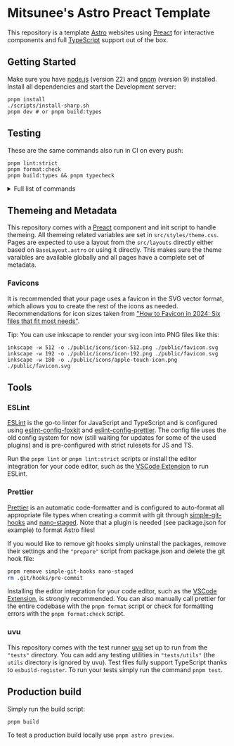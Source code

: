 # Mitsunee's Astro Preact Template

This repository is a template [Astro] websites using [Preact] for interactive components and full [TypeScript] support out of the box.

## Getting Started

Make sure you have [node.js] (version 22) and [pnpm] (version 9) installed. Install all dependencies and start the Development server:

```shell
pnpm install
./scripts/install-sharp.sh
pnpm dev # or pnpm build:types
```

## Testing

These are the same commands also run in CI on every push:

```shell
pnpm lint:strict
pnpm format:check
pnpm build:types && pnpm typecheck
```

<details>
<summary>Full list of commands</summary>

```shell
pnpm format # formats entire codebase
pnpm format:check # checks formatting on entire codebase
pnpm lint # standard lint check on entire codebase
pnpm lint:fix # standard lint check on entire codebase with autofix enabled
pnpm lint:strict # strict lint check on entire codebase
pnpm dev # start dev server
pnpm typecheck # run typechecks on entire codebase
pnpm build:types # generates content/data collection types
pnpm build # create production build
```

</details>

## Themeing and Metadata

This repository comes with a [Preact] component and init script to handle themeing. All themeing related variables are set in `src/styles/theme.css`. Pages are expected to use a layout from the `src/layouts` directly either based on `BaseLayout.astro` or using it directly. This makes sure the theme varaibles are available globally and all pages have a complete set of metadata.

### Favicons

It is recommended that your page uses a favicon in the SVG vector format, which allows you to create the rest of the icons as needed. Recommendations for icon sizes taken from ["How to Favicon in 2024: Six files that fit most needs"](https://evilmartians.com/chronicles/how-to-favicon-in-2021-six-files-that-fit-most-needs).

Tip: You can use inkscape to render your svg icon into PNG files like this:

```shell
inkscape -w 512 -o ./public/icons/icon-512.png ./public/favicon.svg
inkscape -w 192 -o ./public/icons/icon-192.png ./public/favicon.svg
inkscape -w 180 -o ./public/icons/apple-touch-icon.png ./public/favicon.svg
```

## Tools

### ESLint

[ESLint] is the go-to linter for JavaScript and TypeScript and is configured using [eslint-config-foxkit] and [eslint-config-prettier]. The config file uses the old config system for now (still waiting for updates for some of the used plugins) and is pre-configured with strict rulesets for JS and TS.

Run the `pnpm lint` or `pnpm lint:strict` scripts or install the editor integration for your code editor, such as the [VSCode Extension](https://marketplace.visualstudio.com/items?itemName=dbaeumer.vscode-eslint) to run ESLint.

### Prettier

[Prettier] is an automatic code-formatter and is configured to auto-format all appropriate file types when creating a commit with git through [simple-git-hooks] and [nano-staged]. Note that a plugin is needed (see package.json for example) to format Astro files!

If you would like to remove git hooks simply uninstall the packages, remove their settings and the `"prepare"` script from package.json and delete the git hook file:

```sh
pnpm remove simple-git-hooks nano-staged
rm .git/hooks/pre-commit
```

Installing the editor integration for your code editor, such as the [VSCode Extension](https://marketplace.visualstudio.com/items?itemName=esbenp.prettier-vscode), is strongly recommended. You can also manually call prettier for the entire codebase with the `pnpm format` script or check for formatting errors with the `pnpm format:check` script.

### uvu

This repository comes with the test runner [uvu] set up to run from the `"tests"` directory. You can add any testing utilities in `"tests/utils"` (the `utils` directory is ignored by uvu). Test files fully support TypeScript thanks to `esbuild-register`. To run your tests simply run the command `pnpm test`.

## Production build

Simply run the build script:

```shell
pnpm build
```

To test a production build locally use `pnpm astro preview`.

[astro]: https://docs.astro.build/en/getting-started/
[preact]: https://preactjs.com/guide/v10/getting-started
[TypeScript]: https://www.typescriptlang.org/
[node.js]: https://nodejs.org/en/
[pnpm]: https://pnpm.io/
[ESLint]: https://eslint.org/
[eslint-config-foxkit]: https://github.com/foxkit-js/eslint-config-foxkit
[eslint-config-prettier]: https://github.com/prettier/eslint-config-prettier
[Prettier]: https://prettier.io/
[simple-git-hooks]: https://github.com/toplenboren/simple-git-hooks
[nano-staged]: https://github.com/usmanyunusov/nano-staged
[uvu]: https://github.com/lukeed/uvu
